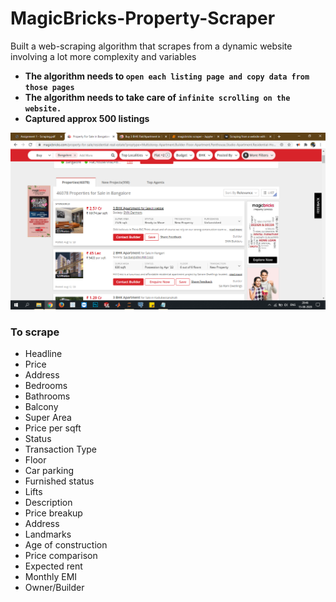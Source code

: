 # MagicBricks-Property-Scraper
Built a web-scraping algorithm that scrapes from a dynamic website involving a lot more complexity and variables
- **The algorithm needs to `open each listing page and copy data from those pages`**
- **The algorithm needs to take care of `infinite scrolling on the website.`**
- **Captured approx 500 listings**

<img src='p_list.png' />

### To scrape
- Headline
- Price
- Address
- Bedrooms
- Bathrooms
- Balcony
- Super Area
- Price per sqft
- Status
- Transaction Type
- Floor
- Car parking
- Furnished status
- Lifts
- Description
- Price breakup
- Address
- Landmarks
- Age of construction
- Price comparison
- Expected rent
- Monthly EMI
- Owner/Builder
